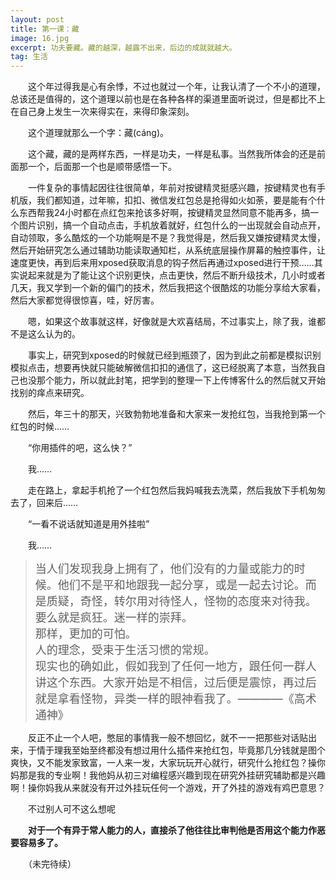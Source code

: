 ```yaml
---
layout: post
title: 第一课：藏
image: 16.jpg
excerpt: 功夫要藏。藏的越深，越露不出来，后边的成就就越大。
tag: 生活
---
```

　　这个年过得我是心有余悸，不过也就过一个年，让我认清了一个不小的道理，总该还是值得的，这个道理以前也是在各种各样的渠道里面听说过，但是都比不上在自己身上发生一次来得实在，来得印象深刻。

　　这个道理就那么一个字：藏(cáng)。

　　这个藏，藏的是两样东西，一样是功夫，一样是私事。当然我所体会的还是前面那一个，后面那一个也是顺带感悟一下。

　　一件复杂的事情起因往往很简单，年前对按键精灵挺感兴趣，按键精灵也有手机版，我们都知道，过年嘛，扣扣、微信发红包总是抢得如火如荼，要是能有个什么东西帮我24小时都在点红包来抢该多好啊，按键精灵显然同意不能再多，搞一个图片识别，搞一个自动点击，手机放着就好，红包什么的一出现就会自动点开，自动领取，多么酷炫的一个功能啊是不是？我觉得是，然后我又嫌按键精灵太慢，然后开始研究怎么通过辅助功能读取通知栏，从系统底层操作屏幕的触控事件，让速度更快，再到后来用xposed获取消息的钩子然后再通过xposed进行干预……其实说起来就是为了能让这个识别更快，点击更快，然后不断升级技术，几小时或者几天，我又学到一个新的偏门的技术，然后我把这个很酷炫的功能分享给大家看，然后大家都觉得很惊喜，哇，好厉害。

　　嗯，如果这个故事就这样，好像就是大欢喜结局，不过事实上，除了我，谁都不是这么认为的。

　　事实上，研究到xposed的时候就已经到瓶颈了，因为到此之前都是模拟识别模拟点击，想要再快就只能破解微信扣扣的通信了，这已经脱离了本意，当然我自己也没那个能力，所以就此封笔，把学到的整理一下上传博客什么的然后就又开始找别的痒点来研究。

　　然后，年三十的那天，兴致勃勃地准备和大家来一发抢红包，当我抢到第一个红包的时候……

　　“你用插件的吧，这么快？”

　　我……

　　走在路上，拿起手机抢了一个红包然后我妈喊我去洗菜，然后我放下手机匆匆去了，回来后……

　　“一看不说话就知道是用外挂啦”

　　我……

><font size="4">当人们发现我身上拥有了，他们没有的力量或能力的时候。他们不是平和地跟我一起分享，或是一起去讨论。而是质疑，奇怪，转尔用对待怪人，怪物的态度来对待我。<br/>要么就是疯狂。迷一样的崇拜。<br/>那样，更加的可怕。<br/>人的理念，受束于生活习惯的常规。<br/>现实也的确如此，假如我到了任何一地方，跟任何一群人讲这个东西。大家开始是不相信，过后便是震惊，再过后就是拿看怪物，异类一样的眼神看我了。————《高术通神》</font>

　　反正不止一个人吧，憋屈的事情我一般不想回忆，就不一一把那些对话贴出来，于情于理我至始至终都没有想过用什么插件来抢红包，毕竟那几分钱就是图个爽快，又不能发家致富，一人来一发，大家玩玩开心就行，研究什么抢红包？操你妈那是我的专业啊！我他妈从初三对编程感兴趣到现在研究外挂研究辅助都是兴趣啊！操你妈我从来就没有开过外挂玩任何一个游戏，开了外挂的游戏有鸡巴意思？

　　不过别人可不这么想呢

　　**对于一个有异于常人能力的人，直接杀了他往往比审判他是否用这个能力作恶要容易多了。**

　　（未完待续）